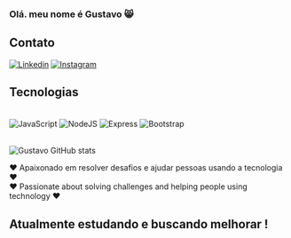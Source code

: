 ### Olá. meu nome é Gustavo 😸


## Contato

[![Linkedin](https://img.shields.io/badge/LinkedIn-0077B5?style=for-the-badge&logo=linkedin&logoColor=white)](https://www.linkedin.com/in/gustavo-pedro-2b499a226/)
[![Instagram](https://img.shields.io/badge/Instagram-E4405F?style=for-the-badge&logo=instagram&logoColor=white)](https://www.instagram.com/_gustavo.p_/)
## Tecnologias

<div style = "display: inline_block"></br>
  <img align="center" alt= "JavaScript" src="https://img.shields.io/badge/JavaScript-F7DF1E?style=for-the-badge&logo=javascript&logoColor=black"/>
  <img align="center" alt= "NodeJS" src="https://img.shields.io/badge/Node.js-43853D?style=for-the-badge&logo=node.js&logoColor=white"/>
  <img align="center" alt= "Express" src="https://img.shields.io/badge/Express.js-404D59?style=for-the-badge"/>
  <img align="center" alt= "Bootstrap" src="https://img.shields.io/badge/Bootstrap-563D7C?style=for-the-badge&logo=bootstrap&logoColor=white"/>
</div>

<br/>

![Gustavo GitHub stats](https://github-readme-stats.vercel.app/api?username=GusPLF0&show_icons=true&theme=onedark)


❤ Apaixonado em resolver desafios e ajudar pessoas usando a tecnologia ❤ <br/>
❤ Passionate about solving challenges and  helping people using technology ❤


## Atualmente estudando e buscando melhorar !

